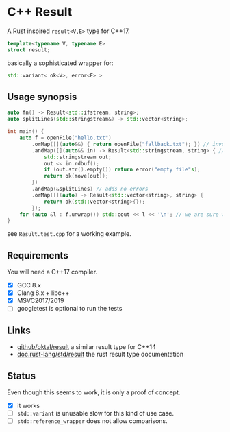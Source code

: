 # C++ Result

A Rust inspired `result<V,E>` type for C++17.

```cpp
template<typename V, typename E>
struct result;
```

basically a sophisticated wrapper for:

```cpp
std::variant< ok<V>, error<E> >
```

## Usage synopsis

```cpp
auto fn() -> Result<std::ifstream, string>;
auto splitLines(std::stringstream&) -> std::vector<string>;

int main() {
    auto f = openFile("hello.txt")
        .orMap([](auto&&) { return openFile("fallback.txt"); }) // invoked only on error
        .andMap([](auto&& in) -> Result<std::stringstream, string> { // invoked only if successful
            std::stringstream out;
            out << in.rdbuf();
            if (out.str().empty()) return error("empty file"s);
            return ok(move(out));
        })
        .andMap(&splitLines) // adds no errors
        .orMap([](auto) -> Result<std::vector<string>, string> {
            return ok(std::vector<string>{});
        });
    for (auto &l : f.unwrap()) std::cout << l << '\n'; // we are sure we have a value
}
```

see `Result.test.cpp` for a working example.


## Requirements

You will need a C++17 compiler.

* [x] GCC 8.x
* [x] Clang 8.x + libc++
* [x] MSVC2017/2019
* [ ] googletest is optional to run the tests

## Links

* [github/oktal/result](https://github.com/oktal/result) a similar result type for C++14
* [doc.rust-lang/std/result](https://doc.rust-lang.org/std/result/) the rust result type documentation

## Status

Even though this seems to work, it is only a proof of concept.

* [x] it works
* [ ] `std::variant` is unusable slow for this kind of use case.
* [ ] `std::reference_wrapper` does not allow comparisons.
